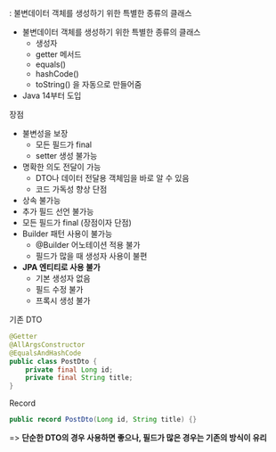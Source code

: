 : 불변데이터 객체를 생성하기 위한 특별한 종류의 클래스
- 불변데이터 객체를 생성하기 위한 특별한 종류의 클래스
    - 생성자
    - getter 메서드
    - equals()
    - hashCode()
    - toString()
    을 자동으로 만들어줌
- Java 14부터 도입


장점
- 불변성을 보장
	- 모든 필드가 final
	- setter 생성 불가능
- 명확한 의도 전달이 가능
	- DTO나 데이터 전달용 객체임을 바로 알 수 있음
	- 코드 가독성 향상
단점
- 상속 불가능
- 추가 필드 선언 불가능
- 모든 필드가 final (장점이자 단점)
- Builder 패턴 사용이 불가능
	- @Builder 어노테이션 적용 불가
	- 필드가 많을 때 생성자 사용이 불편
- **JPA 엔티티로 사용 불가**
	- 기본 생성자 없음
	- 필드 수정 불가
	- 프록시 생성 불가

기존 DTO
```java
@Getter
@AllArgsConstructor
@EqualsAndHashCode
public class PostDto {
    private final Long id;
    private final String title;
}
```
Record
```java
public record PostDto(Long id, String title) {}
```
=> **단순한 DTO의 경우 사용하면 좋으나, 필드가 많은 경우는 기존의 방식이 유리**